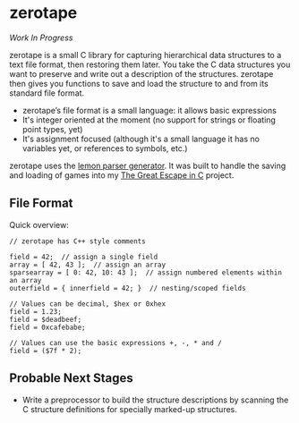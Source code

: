 # zerotape

*Work In Progress*

zerotape is a small C library for capturing hierarchical data structures to a text file format, then restoring them later. You take the C data structures you want to preserve and write out a description of the structures. zerotape then gives you functions to save and load the structure to and from its standard file format.

- zerotape’s file format is a small language: it allows basic expressions
- It's integer oriented at the moment (no support for strings or floating point types, yet)
- It's assignment focused (although it's a small language it has no variables yet, or references to symbols, etc.)

zerotape uses the [lemon parser generator](https://sqlite.org/src/doc/trunk/doc/lemon.html). It was built to handle the saving and loading of games into my [The Great Escape in C](https://github.com/dpt/The-Great-Escape-in-C) project.

## File Format

Quick overview:

```
// zerotape has C++ style comments

field = 42;  // assign a single field
array = [ 42, 43 ];  // assign an array
sparsearray = [ 0: 42, 10: 43 ];  // assign numbered elements within an array
outerfield = { innerfield = 42; }  // nesting/scoped fields

// Values can be decimal, $hex or 0xhex
field = 1.23;
field = $deadbeef;
field = 0xcafebabe;

// Values can use the basic expressions +, -, * and /
field = ($7f * 2);
```

## Probable Next Stages

- Write a preprocessor to build the structure descriptions by scanning the C structure definitions for specially marked-up structures.
